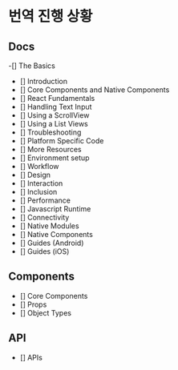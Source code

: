 # 번역 진행 상황

## Docs

-[] The Basics
  - [] Introduction
  - [] Core Components and Native Components
  - [] React Fundamentals
  - [] Handling Text Input
  - [] Using a ScrollView
  - [] Using a List Views
  - [] Troubleshooting
  - [] Platform Specific Code
  - [] More Resources
- [] Environment setup
- [] Workflow
- [] Design
- [] Interaction
- [] Inclusion
- [] Performance
- [] Javascript Runtime
- [] Connectivity
- [] Native Modules
- [] Native Components
- [] Guides (Android)
- [] Guides (iOS)


## Components
- [] Core Components
- [] Props
- [] Object Types

## API
- [] APIs
